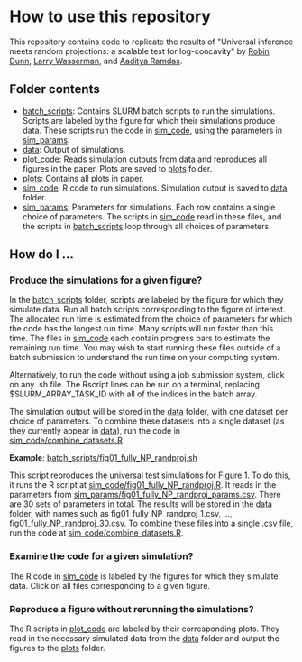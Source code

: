 # How to use this repository

This repository contains code to replicate the results of "Universal inference meets random projections: a scalable test for log-concavity" by [Robin Dunn](https://robinmdunn.github.io/), [Larry Wasserman](https://www.stat.cmu.edu/~larry/), and [Aaditya Ramdas](http://www.stat.cmu.edu/~aramdas/).

## Folder contents

- [batch_scripts](batch_scripts): Contains SLURM batch scripts to run the simulations. Scripts are labeled by the figure for which their simulations produce data. These scripts run the code in [sim_code](sim_code), using the parameters in [sim_params](sim_params). 
- [data](data): Output of simulations.
- [plot_code](plot_code): Reads simulation outputs from [data](data) and reproduces all figures in the paper. Plots are saved to [plots](plots) folder.
- [plots](plots): Contains all plots in paper.
- [sim_code](sim_code): R code to run simulations. Simulation output is saved to [data](data) folder.
- [sim_params](sim_params): Parameters for simulations. Each row contains a single choice of parameters. The scripts in [sim_code](sim_code) read in these files, and the scripts in [batch_scripts](batch_scripts) loop through all choices of parameters.

## How do I ...

### Produce the simulations for a given figure?

In the [batch_scripts](batch_scripts) folder, scripts are labeled by the figure for which they simulate data. Run all batch scripts corresponding to the figure of interest. The allocated run time is estimated from the choice of parameters for which the code has the longest run time. Many scripts will run faster than this time. The files in [sim_code](sim_code) each contain progress bars to estimate the remaining run time. You may wish to start running these files outside of a batch submission to understand the run time on your computing system. 

Alternatively, to run the code without using a job submission system, click on any .sh file. The Rscript lines can be run on a terminal, replacing $SLURM_ARRAY_TASK_ID with all of the indices in the batch array. 

The simulation output will be stored in the [data](data) folder, with one dataset per choice of parameters. To combine these datasets into a single dataset (as they currently appear in [data](data)), run the code in [sim_code/combine_datasets.R](sim_code/combine_datasets.R).

**Example**: [batch_scripts/fig01_fully_NP_randproj.sh](batch_scripts/fig01_fully_NP_randproj.sh)

This script reproduces the universal test simulations for Figure 1. To do this, it runs the R script at [sim_code/fig01_fully_NP_randproj.R](sim_code/fig01_fully_NP_randproj.R). It reads in the parameters from [sim_params/fig01_fully_NP_randproj_params.csv](sim_params/fig01_fully_NP_randproj_params.csv). There are 30 sets of parameters in total. The results will be stored in the [data](data) folder, with names such as fig01_fully_NP_randproj_1.csv, ..., fig01_fully_NP_randproj_30.csv. To combine these files into a single .csv file, run the code at [sim_code/combine_datasets.R](sim_code/combine_datasets.R).

### Examine the code for a given simulation?

The R code in [sim_code](sim_code) is labeled by the figures for which they simulate data. Click on all files corresponding to a given figure.

### Reproduce a figure without rerunning the simulations?

The R scripts in [plot_code](plot_code) are labeled by their corresponding plots. They read in the necessary simulated data from the [data](data) folder and output the figures to the [plots](plots) folder.

